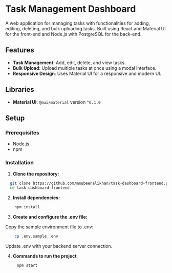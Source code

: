 # Task Management Dashboard

A web application for managing tasks with functionalities for adding, editing, deleting, and bulk uploading tasks. Built using React and Material UI for the front-end and Node.js with PostgreSQL for the back-end.

## Features

- **Task Management**: Add, edit, delete, and view tasks.
- **Bulk Upload**: Upload multiple tasks at once using a modal interface.
- **Responsive Design**: Uses Material UI for a responsive and modern UI.

## Libraries

- **Material UI**: `@mui/material` version `^6.1.0`

## Setup

### Prerequisites

- Node.js
- npm

### Installation

1. **Clone the repository:**

```sh
  git clone https://github.com/mmubeenalikhan/task-dashboard-frontend.git
  cd task-dashboard-frontend
```

2. **Install dependencies:**

```sh
    npm install
```

3. **Create and configure the .env file:**

Copy the sample environment file to .env:

```sh
    cp .env.sample .env
```

Update .env with your backend server connection.

4. **Commands to run the project**

```sh
     npm start
```
